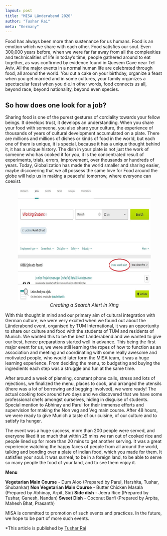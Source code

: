 ```yaml
---
layout: post
title: "MISA Länderabend 2020"
author: "Tushar Rai"
meta: "Germany"
---
```


Food has always been more than sustenance for us humans. Food is an emotion which we share with each other. Food satisfies our soul. Even 300,000 years before, when we were far far away from all the complexities and technicalities of life in today’s time, people gathered around to eat together, as was confirmed by evidence found in Quesem Cave near Tel Aviv. All the major events in a normal human life are celebrated through food, all around the world. You cut a cake on your birthday, organize a feast when you get married and in some cultures, your family organizes a spectacular feast when you die.In other words, food connects us all, beyond race, beyond nationality, beyond even species.

## So how does one look for a job?

Sharing food is one of the purest gestures of cordiality towards your fellow beings. It develops trust, it develops an understanding. When you share your food with someone, you also share your culture, the experience of thousands of years of cultural development accumulated on a plate. There are millions and millions of dishes or kinds of food in the world, but each one of them is unique, it is special, because it has a unique thought behind it, it has a unique history. The dish in your plate is not just the work of someone who has cooked it for you, it is the concentrated result of experiments, trials, errors, improvement, over thousands or hundreds of years. Today, Globalization has made the world smaller and sharing easier, maybe discovering that we all possess the same love for Food around the globe will help us in making a peaceful tomorrow, where everyone can coexist.

<figure align="center">
<img src="/img/blog_img/de_jobs1.jpg" width="780" height="360" alt="sine_wave">
<figcaption align="center" style="font-size:15px" ><em> Creating a Search Alert in Xing </em></figcaption>
</figure>

With this thought in mind and our primary aim of cultural integration with German culture, we were very excited when we found out about the Länderabend event, organised by TUM International, it was an opportunity to share our culture and food with the students of TUM and residents of Munich. We wanted this to be the best Länderabend and we wanted to give our best, hence preparations started well in advance. This being the first major event for us, we were still learning the ropes of how to function as an association and meeting and coordinating with some really awesome and motivated people, who would later form the MISA team, it was a huge learning experience. From deciding the menu, to budgeting and buying the ingredients each step was a struggle and fun at the same time.

After around a week of planning, constant phone calls, stress and lots of rejections, we finalized the menu, places to cook, and arranged the utensils (there was a lot of borrowing and begging involved), we were ready! The actual cooking took around two days and we discovered that we have some professional chefs amongst ourselves, hiding in disguise of students. Special mention to Abhinay and Parul for their immense efforts and supervision for making the Non veg and Veg main course. After 48 hours, we were ready to give Munich a taste of our cuisine, of our culture and to satisfy its hunger.

The event was a huge success, more than 200 people were served, and everyone liked it so much that within 25 mins we ran out of cooked rice and people lined up for more than 20 mins to get another serving. It was a great experience watching the happy faces of people from all around the world, talking and bonding over a plate of indian food, which you made for them. It satisfies your soul. It was surreal, to be in a foreign land, to be able to serve so many people the food of your land, and to see them enjoy it. 

**Menu** 

**Vegetarian Main Course** - Dum Aloo (Prepared by Parul, Harshita, Tushar, Shubankar)
**Non Vegetarian Main Course** - Butter Chicken Masala (Prepared by Abhinay, Arpit, Sid)
**Side dish** - Jeera Rice (Prepared by Tushar, Ganesh, Nandan)
**Sweet Dish** - Coconut Barfi (Prepared by Arpita, Mahesh Bhat, Prasanth)

MISA is committed to promotion of such events and practices. In the future, we hope to be part of more such events.

*This article is published by [Tushar Rai](https://www.linkedin.com/in/tushar-rai-38867788/)